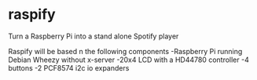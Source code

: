 raspify
=======

Turn a Raspberry Pi into a stand alone Spotify player

Raspify will be based n the following components
-Raspberry Pi running Debian Wheezy without x-server
-20x4 LCD with a HD44780 controller
-4 buttons 
-2 PCF8574 i2c io expanders

